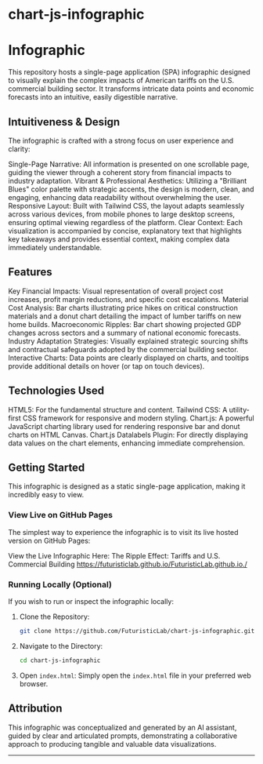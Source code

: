# chart-js-infographic 
# Infographic

This repository hosts a single-page application (SPA) infographic designed to visually explain the complex impacts of American tariffs on the U.S. commercial building sector. It transforms intricate data points and economic forecasts into an intuitive, easily digestible narrative.

## Intuitiveness & Design

The infographic is crafted with a strong focus on user experience and clarity:

Single-Page Narrative: All information is presented on one scrollable page, guiding the viewer through a coherent story from financial impacts to industry adaptation.
Vibrant & Professional Aesthetics: Utilizing a "Brilliant Blues" color palette with strategic accents, the design is modern, clean, and engaging, enhancing data readability without overwhelming the user.
Responsive Layout: Built with Tailwind CSS, the layout adapts seamlessly across various devices, from mobile phones to large desktop screens, ensuring optimal viewing regardless of the platform.
Clear Context: Each visualization is accompanied by concise, explanatory text that highlights key takeaways and provides essential context, making complex data immediately understandable.

## Features

Key Financial Impacts: Visual representation of overall project cost increases, profit margin reductions, and specific cost escalations.
Material Cost Analysis: Bar charts illustrating price hikes on critical construction materials and a donut chart detailing the impact of lumber tariffs on new home builds.
Macroeconomic Ripples: Bar chart showing projected GDP changes across sectors and a summary of national economic forecasts.
Industry Adaptation Strategies: Visually explained strategic sourcing shifts and contractual safeguards adopted by the commercial building sector.
Interactive Charts: Data points are clearly displayed on charts, and tooltips provide additional details on hover (or tap on touch devices).

## Technologies Used

HTML5: For the fundamental structure and content.
Tailwind CSS: A utility-first CSS framework for responsive and modern styling.
Chart.js: A powerful JavaScript charting library used for rendering responsive bar and donut charts on HTML Canvas.
Chart.js Datalabels Plugin: For directly displaying data values on the chart elements, enhancing immediate comprehension.

## Getting Started

This infographic is designed as a static single-page application, making it incredibly easy to view.

### View Live on GitHub Pages

The simplest way to experience the infographic is to visit its live hosted version on GitHub Pages:

View the Live Infographic Here:
The Ripple Effect: Tariffs and U.S. Commercial Building
https://futuristiclab.github.io/FuturisticLab.github.io./



### Running Locally (Optional)

If you wish to run or inspect the infographic locally:

1.  Clone the Repository:
    ```bash
    git clone https://github.com/FuturisticLab/chart-js-infographic.git
    ```
    
2.  Navigate to the Directory:
    ```bash
    cd chart-js-infographic
    ```
3.  Open `index.html`: Simply open the `index.html` file in your preferred web browser.

## Attribution

This infographic was conceptualized and generated by an AI assistant, guided by clear and articulated prompts, demonstrating a collaborative approach to producing tangible and valuable data visualizations.

---


